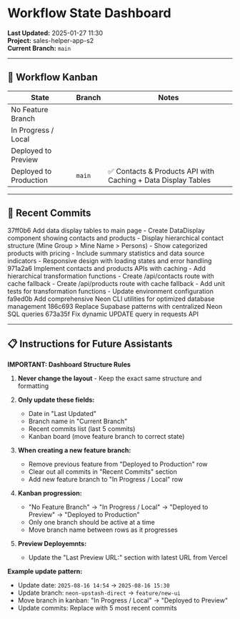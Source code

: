 # Workflow State Dashboard

**Last Updated:** 2025-01-27 11:30  
**Project:** sales-helper-app-s2  
**Current Branch:** `main`

---

## 🚦 Workflow Kanban

| State                  | Branch                | Notes                |
|-------------------------|-----------------------|----------------------|
| No Feature Branch       |                       |                      |
| In Progress / Local     |                       |                      |
| Deployed to Preview     |                       |                      |
| Deployed to Production  | `main` | ✅ Contacts & Products API with Caching + Data Display Tables |

---

## 📝 Recent Commits
37ff0b6 Add data display tables to main page - Create DataDisplay component showing contacts and products - Display hierarchical contact structure (Mine Group > Mine Name > Persons) - Show categorized products with pricing - Include summary statistics and data source indicators - Responsive design with loading states and error handling
971a2a6 Implement contacts and products APIs with caching - Add hierarchical transformation functions - Create /api/contacts route with cache fallback - Create /api/products route with cache fallback - Add unit tests for transformation functions - Update environment configuration
fa9ed0b Add comprehensive Neon CLI utilities for optimized database management
186c693 Replace Supabase patterns with centralized Neon SQL queries
673a35f Fix dynamic UPDATE query in requests API

---

## 📋 Instructions for Future Assistants

**IMPORTANT: Dashboard Structure Rules**

1. **Never change the layout** - Keep the exact same structure and formatting

2. **Only update these fields:**
   - Date in "Last Updated" 
   - Branch name in "Current Branch"
   - Recent commits list (last 5 commits)
   - Kanban board (move feature branch to correct state)

3. **When creating a new feature branch:**
   - Remove previous feature from "Deployed to Production" row
   - Clear out all commits in "Recent Commits" section
   - Add new feature branch to "In Progress / Local" row

4. **Kanban progression:**
   - "No Feature Branch" → "In Progress / Local" → "Deployed to Preview" → "Deployed to Production"
   - Only one branch should be active at a time
   - Move branch name between rows as it progresses

5. **Preview Deployemnts:**
   - Update the "Last Preview URL:" section with latest URL from Vercel


**Example update pattern:**
- Update date: `2025-08-16 14:54` → `2025-08-16 15:30`
- Update branch: `neon-upstash-direct` → `feature/new-ui`
- Move branch in kanban: "In Progress / Local" → "Deployed to Preview"
- Update commits: Replace with 5 most recent commits
